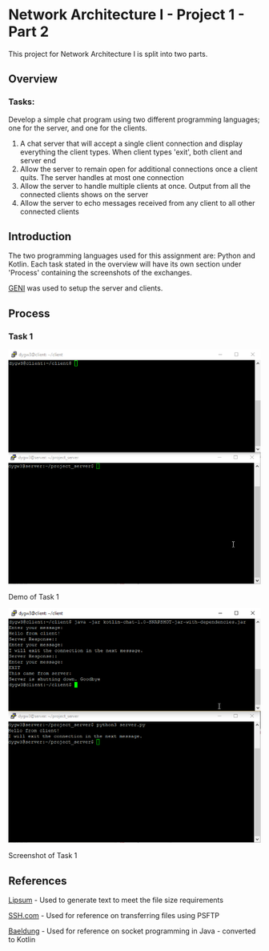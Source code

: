 # Network Architecture I - Project 1 - Part 2

This project for Network Architecture I is split into two parts.

## Overview

### Tasks:
Develop a simple chat program using two different programming languages; one for the server, and one for the clients.

1. A chat server that will accept a single client connection and display everything the client types. When client types 'exit', both client and server end
2. Allow the server to remain open for additional connections once a client quits. The server handles at most one connection
3. Allow the server to handle multiple clients at once. Output from all the connected clients shows on the server
4. Allow the server to echo messages received from any client to all other connected clients

## Introduction

The two programming languages used for this assignment are: Python and Kotlin. Each task stated in the overview will have its own section under 'Process' containing the screenshots of the exchanges.

[GENI](https://portal.geni.net/) was used to setup the server and clients.



## Process

### Task 1

![Part2-Task1-Demo](docs/screenshots/Part2-Task1-Demo.gif)

Demo of Task 1

![Part2-Task1](docs/screenshots/Part2-Task1.png)

Screenshot of Task 1



## References

[Lipsum](https://www.lipsum.com/feed/html) - Used to generate text to meet the file size requirements

[SSH.com](https://www.ssh.com/ssh/putty/putty-manuals/0.68/Chapter6.html#psftp-starting) - Used for reference on transferring files using PSFTP

[Baeldung](https://www.baeldung.com/a-guide-to-java-sockets) - Used for reference on socket programming in Java - converted to Kotlin